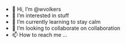 - 👋 Hi, I’m @wvolkers
- 👀 I’m interested in stuff
- 🌱 I’m currently learning to stay calm
- 💞️ I’m looking to collaborate on collaboration
- 📫 How to reach me ...

<!---
wvolkers/wvolkers is a ✨ special ✨ repository because its `README.md` (this file) appears on your GitHub profile.
You can click the Preview link to take a look at your changes.
--->
